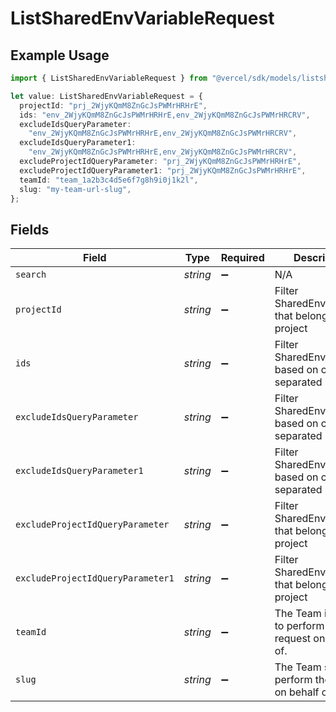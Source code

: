 # ListSharedEnvVariableRequest

## Example Usage

```typescript
import { ListSharedEnvVariableRequest } from "@vercel/sdk/models/listsharedenvvariableop.js";

let value: ListSharedEnvVariableRequest = {
  projectId: "prj_2WjyKQmM8ZnGcJsPWMrHRHrE",
  ids: "env_2WjyKQmM8ZnGcJsPWMrHRHrE,env_2WjyKQmM8ZnGcJsPWMrHRCRV",
  excludeIdsQueryParameter:
    "env_2WjyKQmM8ZnGcJsPWMrHRHrE,env_2WjyKQmM8ZnGcJsPWMrHRCRV",
  excludeIdsQueryParameter1:
    "env_2WjyKQmM8ZnGcJsPWMrHRHrE,env_2WjyKQmM8ZnGcJsPWMrHRCRV",
  excludeProjectIdQueryParameter: "prj_2WjyKQmM8ZnGcJsPWMrHRHrE",
  excludeProjectIdQueryParameter1: "prj_2WjyKQmM8ZnGcJsPWMrHRHrE",
  teamId: "team_1a2b3c4d5e6f7g8h9i0j1k2l",
  slug: "my-team-url-slug",
};
```

## Fields

| Field                                                     | Type                                                      | Required                                                  | Description                                               | Example                                                   |
| --------------------------------------------------------- | --------------------------------------------------------- | --------------------------------------------------------- | --------------------------------------------------------- | --------------------------------------------------------- |
| `search`                                                  | *string*                                                  | :heavy_minus_sign:                                        | N/A                                                       |                                                           |
| `projectId`                                               | *string*                                                  | :heavy_minus_sign:                                        | Filter SharedEnvVariables that belong to a project        | prj_2WjyKQmM8ZnGcJsPWMrHRHrE                              |
| `ids`                                                     | *string*                                                  | :heavy_minus_sign:                                        | Filter SharedEnvVariables based on comma separated ids    | env_2WjyKQmM8ZnGcJsPWMrHRHrE,env_2WjyKQmM8ZnGcJsPWMrHRCRV |
| `excludeIdsQueryParameter`                                | *string*                                                  | :heavy_minus_sign:                                        | Filter SharedEnvVariables based on comma separated ids    | env_2WjyKQmM8ZnGcJsPWMrHRHrE,env_2WjyKQmM8ZnGcJsPWMrHRCRV |
| `excludeIdsQueryParameter1`                               | *string*                                                  | :heavy_minus_sign:                                        | Filter SharedEnvVariables based on comma separated ids    | env_2WjyKQmM8ZnGcJsPWMrHRHrE,env_2WjyKQmM8ZnGcJsPWMrHRCRV |
| `excludeProjectIdQueryParameter`                          | *string*                                                  | :heavy_minus_sign:                                        | Filter SharedEnvVariables that belong to a project        | prj_2WjyKQmM8ZnGcJsPWMrHRHrE                              |
| `excludeProjectIdQueryParameter1`                         | *string*                                                  | :heavy_minus_sign:                                        | Filter SharedEnvVariables that belong to a project        | prj_2WjyKQmM8ZnGcJsPWMrHRHrE                              |
| `teamId`                                                  | *string*                                                  | :heavy_minus_sign:                                        | The Team identifier to perform the request on behalf of.  | team_1a2b3c4d5e6f7g8h9i0j1k2l                             |
| `slug`                                                    | *string*                                                  | :heavy_minus_sign:                                        | The Team slug to perform the request on behalf of.        | my-team-url-slug                                          |